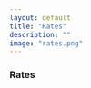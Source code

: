 ```yaml
---
layout: default
title: "Rates"
description: ""
image: "rates.png"
---
```


<style>

@font-face {
  font-family: "sfr";
  src: url("./fonts/sf-pro-rounded.woff2");
}

#list {
  font-family: "sfr";
  display: grid;
  width: auto;
  height: max-content;
  grid-template-columns: repeat(1,1fr);
  margin: 0 2vmin 2vmin 0;
  user-select: none;
}

@media screen and (width > 50px) {
  #list {
    grid-template-columns: repeat(1,1fr);
    --font: 100vw;
  }
}
@media screen and (width > 200px) {
  #list {
    grid-template-columns: repeat(2,1fr);
    --font: 50vw;
  }
}
@media screen and (width > 500px) {
  #list {
    grid-template-columns: repeat(3,1fr);
    --font: 33vw;
  }
}
@media screen and (width > 800px) {
  #list {
    grid-template-columns: repeat(4,1fr);
    --font: 25vw;
  }
}
@media screen and (width > 900px) {
  #list {
    grid-template-columns: repeat(5,1fr);
    --font: 20vw;
  }
}

#list .item {
  height: min-content;
  margin: 2vmin 0 0 2vmin;
}

#list .item .content {
  background-color: var(--md-sys-color-surface);
  position: relative;
  width: 100%;
  aspect-ratio: 1;
  border-radius: 10%;
  outline: 0.25vmin solid var(--md-sys-color-outline-variant);
}

#list .item .content .info {
  position: absolute;
  width: 100%;
  height: 30%;
  display: flex;
  padding: 5%;
}

#list .item .content .info .names {
  display: flex;
  flex-direction: column;
  height: 100%;
  margin-left: auto;
  padding-right: 5%;
  text-align: right;
}

#list .item .content .info .names .name {
  font-size: calc(var(--font)/100*8);
  font-weight: 500;
}

#list .item .content .info .names .slug {
  font-size: calc(var(--font)/100*6);
  font-weight: 500;
  color: #888;
}

#list .item .content .info .image {
  height: 100%;
  aspect-ratio: 1;
  padding: 2%;
}

#list .item .content .info .image img {
  width: 100%;
  height: 100%;
}

#list .item .content .info .image div {
  background-color: #fc0;
  width: 100%;
  height: 100%;
  border-radius: 50%;
}

#list .item .content .price {
  position: absolute;
  bottom: 0;
  left: 0;
  width: 100%;
  padding: 8.5% 10%;
  font-size: calc(var(--font)/100*12);
  font-weight: 600;
  z-index: 2;
}

#list .item .content .chart {
  position: absolute;
  width: 100%;
  height: 100%;
  z-index: 1;
}

#list .item .content .change {
  color: #888;
  position: absolute;
  bottom: 0;
  left: 0;
  padding: 27% 10%;
  font-size: calc(var(--font)/100*7);
  font-weight: 600;
}

#list .item .content .change.green {
  color: #16C784;
}
#list .item .content .change.red {
  color: #EA3943;
}

#list .item .content .limage {
  position: absolute;
  top: 6%;
  left: 6%;
  width: 17.5%;
  height: 17.5%;
  border-radius: 50%;
}

#list .item .content .lname {
  position: absolute;
  top: 6%;
  right: 6%;
  width: 60%;
  height: 10%;
  border-radius: calc(var(--font)/100*5);
}

#list .item .content .lslug {
  position: absolute;
  top: 20%;
  right: 6%;
  width: 25%;
  height: 8%;
  border-radius: calc(var(--font)/100*5);
}

#list .item .content .lprice {
  position: absolute;
  bottom: 10%;
  left: 10%;
  width: 80%;
  height: 15%;
  border-radius: calc(var(--font)/100*5);
}

.limage,.lname,.lslug,.lprice {
  background: linear-gradient(to right,var(--md-sys-color-outline-variant),var(--md-sys-color-surface-container),var(--md-sys-color-outline-variant));
  width: 100%;
  background-size: 400%;
  animation: loading 8s infinite;
  animation-fill-mode: forwards;
  animation-timing-function: linear;
}

@keyframes loading {
  0% { background-position:   0%; }
  100% { background-position: 400%; }
}
  
</style>

### Rates

<div id="list"></div>

<script>

const types = ["gold","currency","cryptocurrency"];

const items = [
  {
    type: 1,
    name: "دلار آمریکا",
    ename: "US Dollar",
    slug: "USD",
    icon: "us"
  },
  {
    type: 2,
    name: "بیت کوین",
    ename: "Bitcoin",
    slug: "BTC",
    icon: "btc"
  },
  {
    type: 2,
    name: "اتریوم",
    ename: "Ethereum",
    slug: "ETH",
    icon: "eth"
  },
  {
    type: 1,
    name: "یورو",
    ename: "Euro",
    slug: "EUR",
    icon: "eu"
  },
  {
    type: 1,
    name: "پوند انگلستان",
    ename: "British Pound",
    slug: "GBP",
    icon: "gb"
  },
  {
    type: 1,
    name: "روبل روسیه",
    ename: "Russian Ruble",
    slug: "RUB",
    icon: "ru"
  },
  {
    type: 1,
    name: "ریال عمان",
    ename: "Omani Rial",
    slug: "OMR",
    icon: "om"
  },
  {
    type: 1,
    name: "یوان چین",
    ename: "Chinese Yuan",
    slug: "CNY",
    icon: "cn"
  },
  {
    type: 0,
    name: "انس طلا",
    ename: "Gold",
    slug: "XAUUSD",
    icon: "gold",
    unit: "usd"
  },
  {
    type: 0,
    name: "مثقال طلا",
    ename: "Mithqal",
    slug: "MITHQAL",
    icon: "gold"
  },
  {
    type: 0,
    name: "طلا 18 عیار",
    ename: "Gold18",
    slug: "GOLD18",
    icon: "gold"
  },
  {
    type: 0,
    name: "سکه بهار آزادی",
    ename: "Azadi",
    slug: "AZADI",
    icon: "gold"
  }
];

const format_num = (n) => {
  const format = (value,suffix) => {
    //const str = (value).toFixed(2);
    //return (str.endsWith(".00")?parseInt(value):str.replace(/\.?0+$/,""))+suffix;
    return Math.round(value*100)/100+suffix;
  };
  if (n>=1_000_000_000) {
    return format(n/1_000_000_000,"T");
  } else if (n>=1_000_000) {
    return format(n/1_000_000,"M");
  } else {
    return n.toLocaleString();
  }
};

const format_num1 = (n) => {
  const format = (value,suffix) => {
    //const str = (value).toFixed(2);
    //return (str.endsWith(".00")?parseInt(value):str.replace(/\.?0+$/,""))+suffix;
    return Math.round(value*100)/100+suffix;
  };
  if (n>=1_000_000_000) {
    return format(n/1_000_000_000,"T");
  } else if (n>=1_000_000) {
    return format(n/1_000_000,"M");
  } else if (n>=1_000) {
    return format(n/1_000,"K");
  } else {
    return n.toLocaleString();
  }
};

const load_items = (data) => {
  if (!data.error) {
    list.innerHTML = "";
    for (let i=0;i<items.length;i++) {
      const item = items[i];
      const info = data["currencies"].find(e=>e.name==item.name);
      list.innerHTML += `
      <div class="item">
        <div class="content">
          <div class="info">
            <div class="image">${item.type==0?"<div></div>":`<img src="../api/icons/${item.icon}.svg">`}</div>
            <div class="names">
              <div class="name">
                ${item.ename}
              </div>
              <div class="slug">
                ${item.slug}
              </div>
            </div>
          </div>
          <div class="price">${(item.unit=="usd"?"$":"")+format_num(info.price)}</div>
          <div class="change ${(parseFloat(info.change_percent)>0?" green\">↑":(parseFloat(info.change_percent)==0?"\">~":"red\">↓"))+format_num1(Math.abs(info.change_percent))+""}</div>
        </div>
      </div>`;
    }
  }
}

const calc_change = (a,b) => {
  return Math.round((b-a)/a*100);
}

window.onload = async () => {
  for (let i=0;i<10;i++) {
  list.innerHTML += `
    <div class="item">
      <div class="content">
        <div class="limage"></div>
        <div class="lname"></div>
        <div class="lslug"></div>
        <div class="lprice"></div>
      </div>
    </div>`;
  }
  const json = await fetch("https://raw.githubusercontent.com/CertMusashi/Chand-api/refs/heads/main/arz.json");
  const data = await json.json();

  const yesterday = new Date(new Date().getTime()-24*60*60*1000);
  const until = new Date(yesterday.getTime()+10*60*1000).toISOString();
  const res = await fetch(`https://api.github.com/repos/CertMusashi/Chand-api/commits?path=arz.json&until=${until}&per_page=1`);
  const commits = await res.json();
  const target = yesterday.getTime();
  for (const commit of commits) {
    const time = new Date(commit.commit.committer.date).getTime();
    const res = await fetch(`https://raw.githubusercontent.com/CertMusashi/Chand-api/${commit.sha}/arz.json`);
    const data1 = await res.json();
    for (let i=0;i<data.currencies.length;i++) {
      data.currencies[i].change_percent = ((data.currencies[i]||data1.currencies[i]).price-(data1.currencies[i]||data.currencies[i]).price);
    }
  }
  load_items(data);
}

</script>
